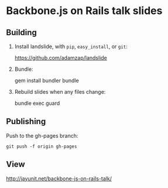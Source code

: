 # Backbone.js on Rails talk slides

## Building

1. Install landslide, with `pip`, `easy_install`, or `git`:

    https://github.com/adamzap/landslide

2. Bundle:

    gem install bundler
    bundle

3. Rebuild slides when any files change:

    bundle exec guard

## Publishing

Push to the gh-pages branch:

    git push -f origin gh-pages

## View

http://jayunit.net/backbone-js-on-rails-talk/
